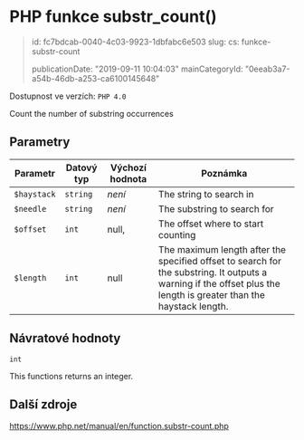 PHP funkce substr_count()
=========================

> id: fc7bdcab-0040-4c03-9923-1dbfabc6e503
> slug:
> 	cs: funkce-substr-count
>
> publicationDate: "2019-09-11 10:04:03"
> mainCategoryId: "0eeab3a7-a54b-46db-a253-ca6100145648"

Dostupnost ve verzích: `PHP 4.0`

Count the number of substring occurrences


Parametry
--------------

| Parametr | Datový typ | Výchozí hodnota | Poznámka |
|-----|-----|-----|-----|
| `$haystack` | `string` | *není* | The string to search in |
| `$needle` | `string` | *není* | The substring to search for |
| `$offset` | `int` | null, | The offset where to start counting |
| `$length` | `int` | null | The maximum length after the specified offset to search for the substring. It outputs a warning if the offset plus the length is greater than the haystack length. |


Návratové hodnoty
----------------

`int`

This functions returns an integer.

Další zdroje
------------

https://www.php.net/manual/en/function.substr-count.php
